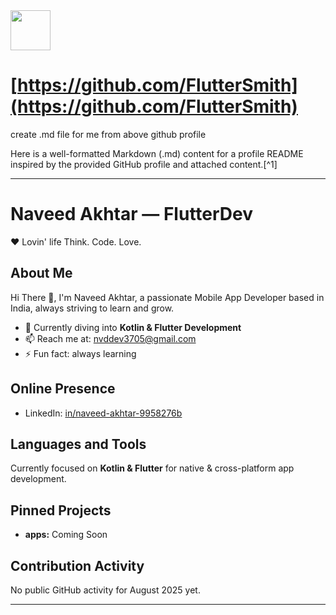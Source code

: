 <img src="https://r2cdn.perplexity.ai/pplx-full-logo-primary-dark%402x.png" style="height:64px;margin-right:32px"/>

# [https://github.com/FlutterSmith](https://github.com/FlutterSmith)

create .md file for me from above github profile

Here is a well-formatted Markdown (.md) content for a profile README inspired by the provided GitHub profile and attached content.[^1]

***

# Naveed Akhtar — FlutterDev

❤️ Lovin' life
Think. Code. Love.

## About Me

Hi There 👋, I'm Naveed Akhtar, a passionate Mobile App Developer based in India, always striving to learn and grow.

- 🌱 Currently diving into **Kotlin & Flutter Development**
- 📫 Reach me at: nvddev3705@gmail.com
- ⚡ Fun fact: always learning


## Online Presence

- LinkedIn: [in/naveed-akhtar-9958276b](https://www.linkedin.com/in/naveed-akhtar-9958276b)



## Languages and Tools

Currently focused on **Kotlin & Flutter** for native & cross-platform app development.

## Pinned Projects

- **apps:** Coming Soon


## Contribution Activity

No public GitHub activity for August 2025 yet.

***

